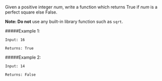 Given a positive integer *num*, write a function which returns True if *num* is a perfect square else False.

**Note: Do not** use any built-in library function such as `sqrt`.

#####Example 1:
```
Input: 16

Returns: True
```
#####Example 2:
```
Input: 14

Returns: False
```